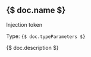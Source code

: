 ## {$ doc.name $}

<span class="badge badge-warning">Injection token</span>

Type: `{$ doc.typeParameters $}`

{$ doc.description $}
